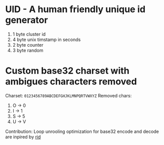 # UID - A human friendly unique id generator
1. 1 byte cluster id
1. 4 byte unix timstamp in seconds
1. 2 byte counter
1. 3 byte random

# Custom base32 charset with ambigues characters removed
Charset: `0123456789ABCDEFGHJKLMNPQRTVWXYZ`
Removed chars:
1. O -> 0
1. I -> 1
1. S -> 5
1. U -> V

Contribution:
Loop unrooling optimization for base32 encode and decode are inpired by [rid](https://github.com/solutionroute/rid)

